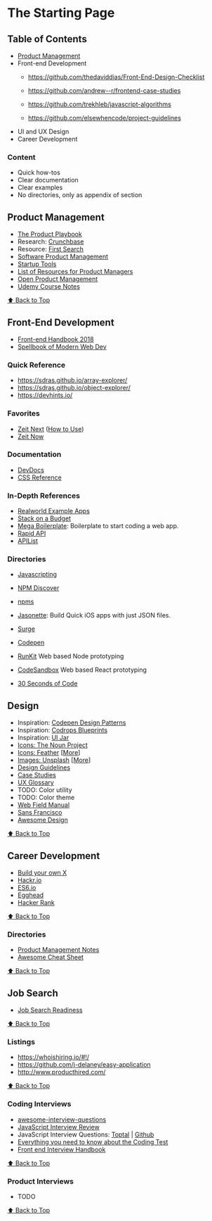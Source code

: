 # The Starting Page

## Table of Contents
* [Product Management](#product-management)
* Front-end Development
    * <https://github.com/thedaviddias/Front-End-Design-Checklist>
    * <https://github.com/andrew--r/frontend-case-studies>

    * <https://github.com/trekhleb/javascript-algorithms>
    * <https://github.com/elsewhencode/project-guidelines>
* UI and UX Design
* Career Development

### Content
* Quick how-tos
* Clear documentation
* Clear examples
* No directories, only as appendix of section


## Product Management

* [The Product Playbook](https://productcoalition.com/the-typeform-product-playbook-49e1a5cc3a08)
* Research: [Crunchbase](https://crunchbase.com)
* Resource: [First Search](https://search.firstround.com/lists)
* [Software Product Management](http://softwareproductmanagement.co/)
* [Startup Tools](http://startupcollections.com/)
* [List of Resources for Product Managers](http://alinmat.com/productdepo/)
* [Open Product Management](https://github.com/tron1991/open-product-management)
* [Udemy Course Notes](https://gist.github.com/Omar12/ad73d372e336532a6ae3#udemys-become-a-product-manager)

[:arrow_up: Back to Top](#the-starting-page)

## Front-End Development
* [Front-end Handbook 2018](https://frontendmasters.com/books/front-end-handbook/2018/)
* [Spellbook of Modern Web Dev](https://github.com/dexteryy/spellbook-of-modern-webdev)

### Quick Reference
* <https://sdras.github.io/array-explorer/>
* <https://sdras.github.io/object-explorer/>
* <https://devhints.io/>

### Favorites
* [Zeit Next](https://github.com/zeit/next.js) ([How to Use](https://gist.github.com/Omar12/6c4c809c7b88ece15ada#deploy-web-apps-with-zeit-now))
* [Zeit Now](https://zeit.co/now)

### Documentation
* [DevDocs](http://devdocs.io/)
* [CSS Reference](http://cssreference.io/)

### In-Depth References
* [Realworld Example Apps](https://github.com/gothinkster/realworld)
* [Stack on a Budget](https://github.com/255kb/stack-on-a-budget)
* [Mega Boilerplate](http://megaboilerplate.com): Boilerplate to start coding a web app.
* [Rapid API](https://rapidapi.com/)
* [APIList](https://apilist.fun/)

### Directories
* [Javascripting](https://www.javascripting.com/)
* [NPM Discover](http://www.npmdiscover.com/)
* [npms](https://npms.io/)


* [Jasonette](http://jasonette.com/): Build Quick iOS apps with just JSON files.
* [Surge](https://surge.sh/)
* [Codepen](https://codepen.io)
* [RunKit](https://runkit.com/home) Web based Node prototyping
* [CodeSandbox](https://codesandbox.io) Web based React prototyping
* [30 Seconds of Code](https://chalarangelo.github.io/30-seconds-of-code/)

## Design
* Inspiration: [Codepen Design Patterns](http://codepen.io/patterns/)
* Inspiration: [Codrops Blueprints](http://tympanus.net/codrops/category/blueprints/)
* Inspiration: [UI Jar](https://uijar.com/)
* [Icons: The Noun Project](https://thenounproject.com)
* [Icons: Feather](https://feathericons.com/) [[More](https://news.ycombinator.com/item?id=15602538)]
* [Images: Unsplash](https://unsplash.com/) [[More](https://news.ycombinator.com/item?id=15602538)]
* [Design Guidelines](http://designguidelines.co/)
* [Case Studies](https://github.com/luruke/awesome-casestudy)
* [UX Glossary](http://uxmastery.com/resources/glossary/)
* TODO: Color utility
* TODO: Color theme
* [Web Field Manual](http://webfieldmanual.com)
* [Sans Francisco](http://www.sansfrancis.co)
* [Awesome Design](https://github.com/gztchan/awesome-design)

[:arrow_up: Back to Top](#the-starting-page)

## Career Development
* [Build your own X](https://github.com/danistefanovic/build-your-own-x)
* [Hackr.io](https://hackr.io/)
* [ES6.io](http://es6.io)
* [Egghead](https://egghead.io)
* [Hacker Rank](https://www.hackerrank.com/)

[:arrow_up: Back to Top](#the-starting-page)

### Directories
* [Product Management Notes](https://gist.github.com/Omar12/ad73d372e336532a6ae3#cheat-sheet)
* [Awesome Cheat Sheet](https://github.com/detailyang/awesome-cheatsheet)

[:arrow_up: Back to Top](#the-starting-page)


## Job Search
* [Job Search Readiness](https://gist.github.com/Omar12/b616354e1a46b2834374681024b90c76)

[:arrow_up: Back to Top](#the-starting-page)

### Listings
* <https://whoishiring.io/#!/>
* <https://github.com/j-delaney/easy-application>
* <http://www.producthired.com/>

[:arrow_up: Back to Top](#the-starting-page)

### Coding Interviews
* [awesome-interview-questions](https://github.com/MaximAbramchuck/awesome-interview-questions)
* [JavaScript Interview Review](https://github.com/adam-s/js-interview-review)
* JavaScript Interview Questions: [Toptal](https://www.toptal.com/javascript/interview-questions) | [Github](https://github.com/kennymkchan/interview-questions-in-javascript)
* [Everything you need to know about the Coding Test](https://github.com/andreis/interview)
* [Front end Interview Handbook](https://github.com/yangshun/front-end-interview-handbook)

[:arrow_up: Back to Top](#the-starting-page)

### Product Interviews
* TODO

[:arrow_up: Back to Top](#the-starting-page)
